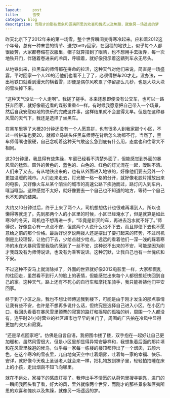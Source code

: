 ```yaml
---
layout:     post
title:      雪夜
category: blog
description: 而刚才的那些景象和匪夷所思的欢喜和愧疚以及焦躁，就像另一场遥远的梦
---
```

昨天北京下了2012年来的第一场雪，整个世界瞬间变得寒冷起来。应和着2012这个年号，总有一种末世的情节、送完betty回家，在回程的地铁上，似乎每个人都很疲劳，大家都卷缩在衣服里，帽子就算搭到了眼睛，也不想用手去拨弄，每一次地铁开门，伴随着卷进来的冷风，呼啸着，就好像预示着这辆列车永无尽头。

从地铁出来，拉黑车的师傅都在拼命的拉活，这种天气对他们来说，简直是一场盛宴，平时回家一个人20的活他们也看不上了了，必须得拼车20才走。没办法，一出地铁口就看到漫天的横着雪，即便是偶尔风吹累了停留那么几秒，也是大块大块的雪块掉下来。

“这种天气没法一个人走啊”。我搓了搓手。本来还想即便没有公交车，也可以一路狂奔回家，就好像最近看的谍影重重4一样。有时候我愿意把自己带入一个场景，然后自我安慰似地的快乐的完成这件事，这样结果就不会显得太早。但是在这种暴风雪的天气下，我还是选择了坐黑车。

在黑车里等了大概20分钟还没有一个人愿意拼，也有很多人到我家那个小区，不过一听拼车也要20，就都立马转头任黑车师傅在背后怎么劝都不行。当然了，黑车师傅嘴也很硬，自己念叨着这种天气敢这么急到底有什么用，态度也和往常大不相同。

这20分钟里，我显得有些焦躁，车窗已经看不清楚外面了，但能感觉到外面的暴风雪的猛烈。窗外的黄色的、蓝色的、白色的、红色的灯光混在一起，暧昧不清。人们来了又去，有从地铁出来的，也有从外面进入地铁的，好像他们要去另外一个更加温暖的城市。人们走来走去，灯光被一格一格的分开，就好像老胶片播放出来的电影，又好像火车从某个陌生的城市的高速公路下疾驰而过，路灯闪入到车内，哐当哐当。这种感觉不太好，就好像要去一个自己也不知道的地方，等待一个自己也不知道的结果。

大约又10分钟过后，终于上来了两个人，司机想想估计也很难再凑到人，所以也懒得等就走了。先到那两个人的小区里的时候，小区已经淹水了，但是就算是如此寒冷的冬天，司机也不想再进一步。“毕竟是新买的车，再进去泡水就不好了。”师傅说，好像良心有一点点不安，但这两个人说什么也不下去，而且即便下去也不愿意给之前的那个价格。最后好说歹说两拨人还是摆出了要打起来的阵势，不过司机倒是比较理智，让他们下去，少给点就少给点。远远的看着他们一深一浅的踩着寒冷的水在大暴风雪里我隐约感到了一丝不安，这种说不出来的不安，可能是因为刚才我既没有为师傅说话，也没有为乘客说话。这种沉默，让我自己也有一丝愧疚和不安。

不过这种不安马上就消除掉了，外面的世界就好像2012电影里一样，大家都慌乱的往回走，虽然看不到行人的脸上的表情，但能感觉出来每个人都很想赶快回到自己的家。这种天气，路上还有不死心的自行车和摩托车骑手，我只能祈祷他们平安回家。

终于到了小区之后，我也不想让师傅送我到楼下，可能是由于刚才发生的那点事情让我有些不安，也许是不想再多说什么话，但终究是选择自己进入小区。在小区门口，我回头看着在暴风雪里颤栗的寂寞的路灯和摇晃的孤独的树，周围一个人都没有，连平时24小时营业的社区超市也早早的关门了，周围的广告拍在冷风中显得更加的突兀和寂寞。

“还是早点回家吧”。仿佛是自言自语，我把围巾搂了搂，双手抱在一起好让自己更加暖和。虽然风雪很大，但是小区里却显得异常安静祥和，我想象着后面的那片填和在风雪里躲避的候鸟，似乎每一家每一栋楼的楼顶都伸出了一个烟囱，五颜六色，在这个寒冷的雪夜里，兀自地向天空中吐着烟雾，吐着每一家的幸福、快乐、安详，就好像今天晚上圣诞老人就会来一样，把礼物放到袜子里，轻轻拍拍睡在床上的小孩，走出烟囱不知飞向哪里。

就在不远处，家楼下的感应灯亮了。我伸出手不情愿的从荷包里搜寻钥匙，进门的一瞬间我回头看了看，好大的风，里外就像两个世界，而刚才的那些景象和匪夷所思的欢喜和愧疚以及焦躁，就像另一场遥远的梦。
